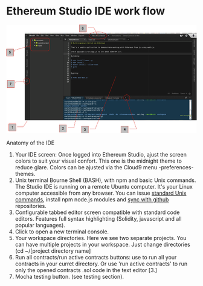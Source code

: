 # Ethereum Studio IDE work flow


![](Ether-Camp2.png)


Anatomy of the IDE
1.  Your IDE screen: Once logged into Ethereum Studio, ajust the screen colors  to suit your visual confort. This one is the midnight theme to reduce glare. Colors can be ajusted via the Cloud9 menu -preferences-themes.
2.  Unix terminal Bourne Shell (BASH), with npm and basic Unix commands. The Studio IDE is running on a remote Ubuntu computer. It's your Linux computer accessible from any browser. You can issue [standard Unix commands](http://freeengineer.org/learnUNIXin10minutes.html), install npm node.js modules and [sync with github](https://docs.c9.io/docs/setting-up-github-workspace) repositories.
3.  Configurable tabbed editor screen compatible with standard code editors. Features full syntax highlighting (Solidity, javascript and all popular languages).
4.  Click to open a new terminal console.
5.  Your workspace directories. Here we see two separate projects. You can have multiple projects in your workspace. Just change directories (cd ~/[project directory name]
6.  Run all contracts/run active contracts buttons: use to run all your contracts in your curret directory. Or use 'run active contracts' to run only the opened contracts .sol code in the text editor [3.]
7.  Mocha testing button. (see testing section).

